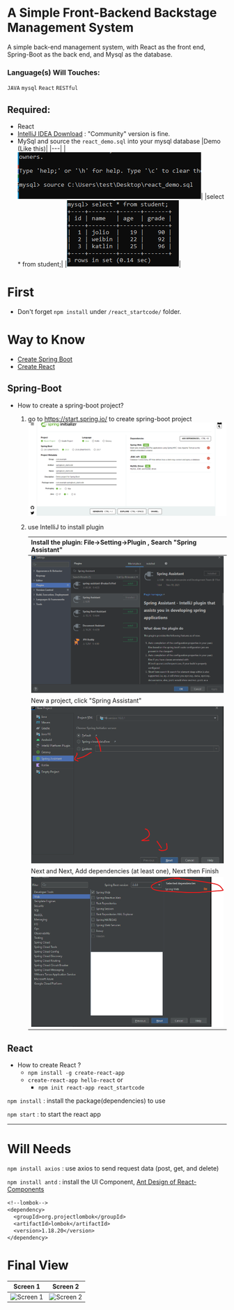 # A Simple Front-Backend Backstage Management System
A simple back-end management system, with React as the front end, Spring-Boot as the back end, and Mysql as the database.

### Language(s) Will Touches:
`JAVA`
`mysql`
`React`
`RESTful`

## Required:
- React
- [IntelliJ IDEA Download](https://www.jetbrains.com/idea/download/#section=windows) : "Community" version is fine.
- MySql and source the `react_demo.sql` into your mysql database
  |Demo (Like this)|
  |---|
  |![Demo](https://github.com/err03/springboot-react-mysql_management/blob/main/imgToShow/source_sql_demo.png "Source Demo")|
  |select * from student;|
  |<img src="https://github.com/err03/springboot-react-mysql_management/blob/main/imgToShow/select_fromStudent.png" alt="select student">|

# First
- Don't forget ```npm install``` under `/react_startcode/` folder.

# Way to Know 
- [Create Spring Boot](#Spring-Boot) <br>
- [Create React](#React)

## Spring-Boot
- How to create a spring-boot project?
  1. go to https://start.spring.io/ to create spring-boot project <br>
    ![springinitializr](https://github.com/err03/springboot-react-mysql_management/blob/main/imgToShow/springinitializr.png "spring")
  2. use IntelliJ to install plugin
 
      |Install the plugin: File->Setting->Plugin , Search "Spring Assistant" |
      |---|
      |![IntelliJ](https://github.com/err03/springboot-react-mysql_management/blob/main/imgToShow/intellij-plugin.png "spring")|
      |New a project, click "Spring Assistant"|
      |![IntelliJ](https://github.com/err03/springboot-react-mysql_management/blob/main/imgToShow/intellij-springboot.png "spring")|
      |Next and Next, Add dependencies (at least one), Next then Finish|
      |![IntelliJ](https://github.com/err03/springboot-react-mysql_management/blob/main/imgToShow/intellij-springboot-1.png "spring")|

## React
- How to create React ?
  - ```npm install -g create-react-app```
  - ```create-react-app hello-react``` or
    - ```npm init react-app react_startcode```
  
```npm install``` : install the package(dependencies) to use

```npm start``` : to start the react app

--- 
# Will Needs
```npm install axios``` :  use axios to send request data (post, get, and delete)

```npm install antd``` : install the UI Component, [Ant Design of React-Components](https://ant.design/components/overview/ "Antd design")

```
<!--lombok-->
<dependency>
  <groupId>org.projectlombok</groupId>
  <artifactId>lombok</artifactId>
  <version>1.18.20</version>
</dependency>
```

# Final View
Screen 1|Screen 2|
---|---|
<img src="https://github.com/err03/springboot-react-mysql_management/blob/main/imgToShow/sc1.png" alt="Screen 1" height="280" width="880">|<img src="https://github.com/err03/springboot-react-mysql_management/blob/main/imgToShow/sc2.png" alt="Screen 2" height="280" width="880"> |
